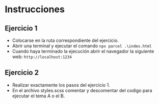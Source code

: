 # Instrucciones

## Ejercicio 1

- Colocarse en la ruta correspondiente del ejercicio.
- Abrir una terminal y ejecutar el comando `npx parcel .\index.html`
- Cuando haya terminado la ejecución abrir el navegador la siguiente web: `http://localhost:1234`

## Ejercicio 2

- Realizar exactamente los pasos del ejercicio 1.
- En el archivo styles.scss comentar y descomentar del codigo para ejecutar el tema A o el B.
